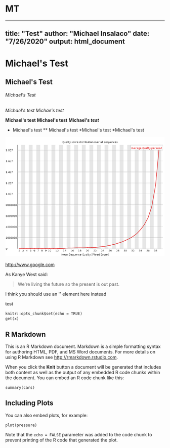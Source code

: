 # MT
---
title: "Test"
author: "Michael Insalaco"
date: "7/26/2020"
output: html_document
---
# Michael's Test
## Michael's Test
###### Michael's Test

*Michael's test*
_Michae's test_

**Michael's test**
__Michael's test__
__Michael's *test*__

* Michael's test
** Michael's test
*Michael's test
  *Michael's test 
  
![Test Chart](https://github.com/minsalaco80/MT/blob/master/Test%20Chart.png)

http://www.google.com 

As Kanye West said:

>We're living the future so
>the present is out past.

I think you should  use an
'<addr>' element here instead
 
 ~~test~~


  
```{r setup, include=FALSE}
knitr::opts_chunk$set(echo = TRUE)
get(x)

```

## R Markdown

This is an R Markdown document. Markdown is a simple formatting syntax for authoring HTML, PDF, and MS Word documents. For more details on using R Markdown see <http://rmarkdown.rstudio.com>.

When you click the **Knit** button a document will be generated that includes both content as well as the output of any embedded R code chunks within the document. You can embed an R code chunk like this:

```{r cars}
summary(cars)
```

## Including Plots

You can also embed plots, for example:

```{r pressure, echo=FALSE}
plot(pressure)
```

Note that the `echo = FALSE` parameter was added to the code chunk to prevent printing of the R code that generated the plot.
